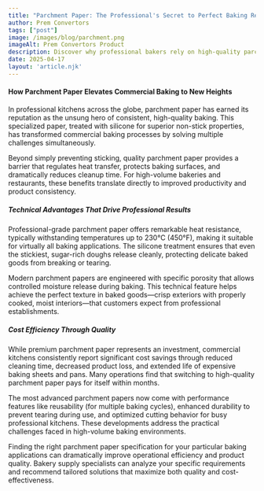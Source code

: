 ```yaml
---
title: "Parchment Paper: The Professional's Secret to Perfect Baking Results"
author: Prem Convertors
tags: ["post"]
image: /images/blog/parchment.png
imageAlt: Prem Convertors Product
description: Discover why professional bakers rely on high-quality parchment paper for consistent results, improved efficiency, and cost savings in commercial baking operations.
date: 2025-04-17
layout: 'article.njk'
---
```


#### How Parchment Paper Elevates Commercial Baking to New Heights

In professional kitchens across the globe, parchment paper has earned its reputation as the unsung hero of consistent, high-quality baking. This specialized paper, treated with silicone for superior non-stick properties, has transformed commercial baking processes by solving multiple challenges simultaneously.

Beyond simply preventing sticking, quality parchment paper provides a barrier that regulates heat transfer, protects baking surfaces, and dramatically reduces cleanup time. For high-volume bakeries and restaurants, these benefits translate directly to improved productivity and product consistency.

##### Technical Advantages That Drive Professional Results

Professional-grade parchment paper offers remarkable heat resistance, typically withstanding temperatures up to 230°C (450°F), making it suitable for virtually all baking applications. The silicone treatment ensures that even the stickiest, sugar-rich doughs release cleanly, protecting delicate baked goods from breaking or tearing.

Modern parchment papers are engineered with specific porosity that allows controlled moisture release during baking. This technical feature helps achieve the perfect texture in baked goods—crisp exteriors with properly cooked, moist interiors—that customers expect from professional establishments.

##### Cost Efficiency Through Quality

While premium parchment paper represents an investment, commercial kitchens consistently report significant cost savings through reduced cleaning time, decreased product loss, and extended life of expensive baking sheets and pans. Many operations find that switching to high-quality parchment paper pays for itself within months.

The most advanced parchment papers now come with performance features like reusability (for multiple baking cycles), enhanced durability to prevent tearing during use, and optimized cutting behavior for busy professional kitchens. These developments address the practical challenges faced in high-volume baking environments.

Finding the right parchment paper specification for your particular baking applications can dramatically improve operational efficiency and product quality. Bakery supply specialists can analyze your specific requirements and recommend tailored solutions that maximize both quality and cost-effectiveness.